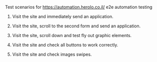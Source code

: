 Test scenarios for https://automation.herolo.co.il/ e2e automation testing

1. Visit the site and immediately send an application.

2. Visit the site, scroll to the second form and send an application.

3. Visit the site, scroll down and test fly out graphic elements.

4. Visit the site and check all buttons to work correctly.

5. Visit the site and check images swipes.